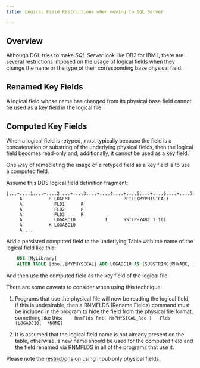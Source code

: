 ```yaml
---
title: Logical Field Restrictions when moving to SQL Server

---
```


## Overview

Although DGL tries to make _SQL Server_ look like DB2 for IBM i, there are several restrictions imposed on the usage of logical fields when they change the name or the type of their corresponding base physical field.  

## Renamed Key Fields
A logical field whose name has changed from its physical base field cannot be used as a key field in the logical file.

## Computed Key Fields
When a logical field is retyped, most typically because the field is a concatenation or substring of the underlying physical fields, then the logical field becomes read-only and, additionally, it cannot be used as a key field.  

One way of remediating the usage of a retyped field as a key field is to use a computed field.

Assume this DDS logical field definition fragment:
```
|...+....1....+....2....+....3....+....4....+....5....+....6....+....7....+....8
     A          R LOGFMT                    PFILE(MYPHISICAL)
     A            FLD1      R
     A            FLD2      R
     A            FLD3      R
     A            LOGABC10           I      SST(PHYABC 1 10)
     A          K LOGABC10
     A ...
```

Add a persisted computed field to the underlying Table with the name of the logical field like this:
```SQL
    USE [MyLibrary]
    ALTER TABLE [dbo].[MYPHYSICAL] ADD LOGABC10 AS (SUBSTRING(PHYABC, 1, 10))  PERSISTED
```

And then use the computed field as the key field of the logical file

There are some caveats to consider when using this technique:

1.	Programs that use the physical file will now be reading the logical field, if this is undesirable, then a RNMFLDS (Rename Fields) command must be included in the program to hide the field from the physical file format, something like this:
```    RnmFlds Fmt( MYPHYSICAL_Rec )   Flds (LOGABC10,  *NONE)```

2.	It is assumed that the logical field name is not already present on the table, otherwise, a new name should be used for the computed field and the field renamed via RNMFLDS in all of the programs that use it.

Please note the [restrictions](mssql-input-only-physical-fields.html)  on using input-only physical fields.
